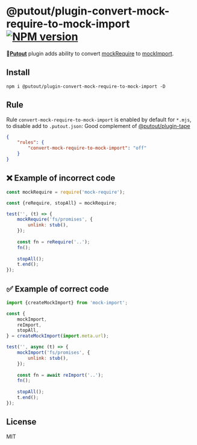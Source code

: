 # @putout/plugin-convert-mock-require-to-mock-import [![NPM version][NPMIMGURL]][NPMURL]

[NPMIMGURL]: https://img.shields.io/npm/v/@putout/plugin-convert-mock-require-to-mock-import.svg?style=flat&longCache=true
[NPMURL]: https://npmjs.org/package/@putout/plugin-convert-mock-require-to-mock-import "npm"

🐊[**Putout**](https://github.com/coderaiser/putout) plugin adds ability to convert [mockRequire](https://github.com/boblauer/mock-require) to [mockImport](https://github.com/coderaiser/mock-import).

## Install

```
npm i @putout/plugin-convert-mock-require-to-mock-import -D
```

## Rule

Rule `convert-mock-require-to-mock-import` is enabled by default for `*.mjs`, to disable add to `.putout.json`:
Good complement of [@putout/plugin-tape](https://github.com/coderaiser/putout/tree/master/packages/plugin-tape#putoutplugin-tape-)

```json
{
    "rules": {
        "convert-mock-require-to-mock-import": "off"
    }
}
```

## ❌ Example of incorrect code

```js
const mockRequire = require('mock-require');

const {reRequire, stopAll} = mockRequire;

test('', (t) => {
    mockRequire('fs/promises', {
        unlink: stub(),
    });
    
    const fn = reRequire('..');
    fn();
    
    stopAll();
    t.end();
});
```

## ✅ Example of correct code

```js
import {createMockImport} from 'mock-import';

const {
    mockImport,
    reImport,
    stopAll,
} = createMockImport(import.meta.url);

test('', async (t) => {
    mockImport('fs/promises', {
        unlink: stub(),
    });
    
    const fn = await reImport('..');
    fn();
    
    stopAll();
    t.end();
});
```

## License

MIT
